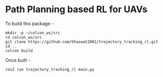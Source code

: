# Path Planning based RL for UAVs

To build this package - 

```
mkdir -p ~/colcon_ws/src
cd colcon_ws/src
git clone https://github.com/Shaswat2001/trajectory_tracking_rl.git
cd ..
colcon build
```

Once built - 
```
ros2 run trajectory_tracking_rl main.py
```
